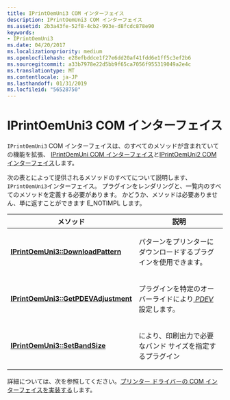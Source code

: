 ```yaml
---
title: IPrintOemUni3 COM インターフェイス
description: IPrintOemUni3 COM インターフェイス
ms.assetid: 2b3a43fe-52f8-4cb2-993e-d8fcdc878e90
keywords:
- IPrintOemUni3
ms.date: 04/20/2017
ms.localizationpriority: medium
ms.openlocfilehash: e28efbddce1f27e6dd20af41fdd6e1ff5c3ef2b6
ms.sourcegitcommit: a33b7978e22d5bb9f65ca7056f955319049a2e4c
ms.translationtype: MT
ms.contentlocale: ja-JP
ms.lasthandoff: 01/31/2019
ms.locfileid: "56528750"
---
```

# <a name="iprintoemuni3-com-interface"></a>IPrintOemUni3 COM インターフェイス





`IPrintOemUni3` COM インターフェイスは、のすべてのメソッドが含まれていての機能を拡張、 [IPrintOemUni COM インターフェイス](iprintoemuni-com-interface.md)と[IPrintOemUni2 COM インターフェイス](iprintoemuni2-com-interface.md)します。

次の表とによって提供されるメソッドのすべてについて説明します、`IPrintOemUni3`インターフェイス。 プラグインをレンダリングと、一覧内のすべてのメソッドを定義する必要があります。 かどうか、メソッドは必要ありません、単に返すことができます E\_NOTIMPL します。

<table>
<colgroup>
<col width="50%" />
<col width="50%" />
</colgroup>
<thead>
<tr class="header">
<th>メソッド</th>
<th>説明</th>
</tr>
</thead>
<tbody>
<tr class="odd">
<td><p><a href="https://msdn.microsoft.com/library/windows/hardware/ff554201" data-raw-source="[&lt;strong&gt;IPrintOemUni3::DownloadPattern&lt;/strong&gt;](https://msdn.microsoft.com/library/windows/hardware/ff554201)"><strong>IPrintOemUni3::DownloadPattern</strong></a></p></td>
<td><p>パターンをプリンターにダウンロードするプラグインを使用できます。</p></td>
</tr>
<tr class="even">
<td><a href="https://msdn.microsoft.com/library/windows/hardware/ff554205" data-raw-source="[&lt;strong&gt;IPrintOemUni3::GetPDEVAdjustment&lt;/strong&gt;](https://msdn.microsoft.com/library/windows/hardware/ff554205)"><strong>IPrintOemUni3::GetPDEVAdjustment</strong></a></td>
<td><p>プラグインを特定のオーバーライドにより<a href="https://msdn.microsoft.com/library/windows/hardware/ff556325#wdkgloss-pdev" data-raw-source="&lt;em&gt;PDEV&lt;/em&gt;"> <em>PDEV</em> </a>設定します。</p></td>
</tr>
<tr class="odd">
<td><a href="https://msdn.microsoft.com/library/windows/hardware/ff554209" data-raw-source="[&lt;strong&gt;IPrintOemUni3::SetBandSize&lt;/strong&gt;](https://msdn.microsoft.com/library/windows/hardware/ff554209)"><strong>IPrintOemUni3::SetBandSize</strong></a></td>
<td><p>により、印刷出力で必要なバンド サイズを指定するプラグイン</p></td>
</tr>
</tbody>
</table>

 

詳細については、次を参照してください。[プリンター ドライバーの COM インターフェイスを実装する](implementing-printer-driver-com-interfaces.md)します。

 

 




